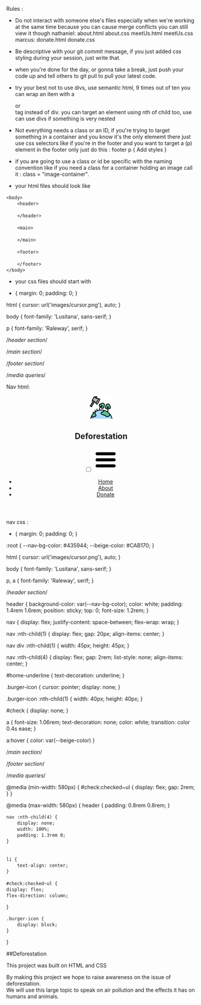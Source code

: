 Rules :

- Do not interact with someone else's files especially 
when we're working at the same time because you can cause merge conflicts
you can still view it though
nathaniel: about.html about.css   meetUs.html meetUs.css
marcus: donate.html donate.css

- Be descriptive with your git commit message, if you just added css styling 
during your session, just write that.

- when you're done for the day, or gonna take a break, just push your code up
and tell others to git pull to pull your latest code.

- try your best not to use divs, use semantic html, 9 times out of ten you can
wrap an item with a <section> or <article> tag instead of div. you can target
an element using nth of child too, use can use divs if something is very nested

- Not everything needs a class or an ID, if you're trying to target something in a
container and you know it's the only elememt there just use css selectors
like if you're in the footer and you want to target a (p) element in the footer only
just do this :
                footer p {
                   Add styles
                }

- if you are going to use a class or id be specific with the naming convention
like if you need a class for a container holding an image call it :
class = "image-container".



- your html files should look like 

<!DOCTYPE html>
<html lang="en">
<head>
    <meta charset="UTF-8">
    <meta name="viewport" content="width=device-width, initial-scale=1.0">
    <meta http-equiv="X-UA-Compatible" content="ie=edge">
    <link rel="preconnect" href="https://fonts.googleapis.com">
    <link rel="preconnect" href="https://fonts.gstatic.com" crossorigin>
    <link href="https://fonts.googleapis.com/css2?family=Lusitana&family=Raleway&display=swap" rel="stylesheet">
    <link rel="stylesheet" href="styles.css" type="text/css" />
    <title>Deforestation</title>
</head>

    <body>
        <header>
    
        </header>
    
        <main>
    
        </main>
    
        <footer>
    
        </footer>
    </body>
    
</html>


- your css files should start with 

* {
    margin: 0;
    padding: 0;
}

html {
    cursor: url('images/cursor.png'), auto;
}

body {
    font-family: 'Lusitana', sans-serif;
}

p {
    font-family: 'Raleway', serif;
}

/*header section*/


/*main section*/


/*footer section*/


/*media queries*/


Nav html: 

<header>
        <nav>
            <div>
                <figure><img src="images/deforestation.png"></img></figure>
                <h2>Deforestation</h2>
            </div>
            <input type="checkbox" id="check" />
            <label for="check" class="burger-icon">
                <img src="images/burger-bar.png"></img>
            </label>
            <ul>
                <li id="home-underline"><a href="index.html">Home</a></li>
                <li><a href="about.html">About</a></li>
                <li><a href="donate.html">Donate</a></li>
            </ul>
        </nav>
</header>

nav css :

* {
    margin: 0;
    padding: 0;
}

:root {
    --nav-bg-color: #435944;
    --beige-color: #CAB170;
}

html {
    cursor: url('images/cursor.png'), auto;
}

body {
    font-family: 'Lusitana', sans-serif;
}

p,
a {
    font-family: 'Raleway', serif;
}

/*header section*/

header {
    background-color: var(--nav-bg-color);
    color: white;
    padding: 1.4rem 1.6rem;
    position: sticky;
    top: 0;
    font-size: 1.2rem;
}

nav {
    display: flex;
    justify-content: space-between;
    flex-wrap: wrap;
}

nav :nth-child(1) {
    display: flex;
    gap: 20px;
    align-items: center;
}

nav div :nth-child(1) {
    width: 45px;
    height: 45px;
}

nav :nth-child(4) {
    display: flex;
    gap: 2rem;
    list-style: none;
    align-items: center;
}

#home-underline {
    text-decoration: underline;
}

.burger-icon {
    cursor: pointer;
    display: none;
}

.burger-icon :nth-child(1) {
    width: 40px;
    height: 40px;
}

#check {
    display: none;
}

a {
    font-size: 1.06rem;
    text-decoration: none;
    color: white;
    transition: color 0.4s ease;
}

a:hover {
    color: var(--beige-color)
}


/*main section*/


/*footer section*/


/*media queries*/

@media (min-width: 580px) {
    #check:checked~ul {
        display: flex;
        gap: 2rem;
    }
}

@media (max-width: 580px) {
    header {
        padding: 0.8rem 0.8rem;
    }

    nav :nth-child(4) {
        display: none;
        width: 100%;
        padding: 1.3rem 0;
    }


    li {
        text-align: center;
    }
    
    #check:checked~ul {
    display: flex;
    flex-direction: column;
    
}


    .burger-icon {
        display: block;
    }

}


##Deforestation

This project was built on HTML and CSS

By making this project we hope to raise awareness on the issue of deforestation.  
We will use this large topic to speak on air pollution and the effects it has on humans and animals.

